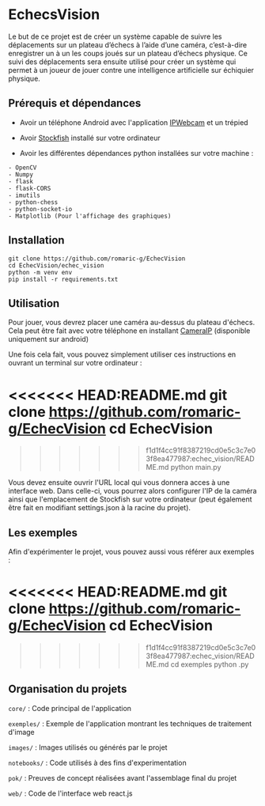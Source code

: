 # EchecsVision

Le but de ce projet est de créer un système capable de suivre les déplacements sur un
plateau d’échecs à l’aide d’une caméra, c’est-à-dire enregistrer un à un les coups joués sur un plateau
d’échecs physique. Ce suivi des déplacements sera ensuite utilisé pour créer un système qui
permet à un joueur de jouer contre une intelligence artificielle sur échiquier physique.

## Prérequis et dépendances

- Avoir un téléphone Android avec l'application [IPWebcam](https://play.google.com/store/apps/details?id=com.pas.webcam&hl=fr&gl=US) et un trépied

- Avoir [Stockfish](https://stockfishchess.org/) installé sur votre ordinateur

- Avoir les différentes dépendances python installées sur votre machine :

```
- OpenCV
- Numpy
- flask
- flask-CORS
- imutils
- python-chess
- python-socket-io
- Matplotlib (Pour l'affichage des graphiques)
```

## Installation

    git clone https://github.com/romaric-g/EchecVision
    cd EchecVision/echec_vision
    python -m venv env
    pip install -r requirements.txt

## Utilisation

Pour jouer, vous devrez placer une caméra au-dessus du plateau d'échecs. Cela peut être fait avec votre téléphone en installant [CameraIP](https://play.google.com/store/apps/details?id=com.pas.webcam&hl=fr&gl=US) (disponible uniquement sur android)

Une fois cela fait, vous pouvez simplement utiliser ces instructions en ouvrant un terminal sur votre ordinateur :

<<<<<<< HEAD:README.md
    git clone https://github.com/romaric-g/EchecVision
    cd EchecVision
=======
>>>>>>> f1d1f4cc91f8387219cd0e5c3c7e03f8ea477987:echec_vision/README.md
    python main.py

Vous devez ensuite ouvrir l'URL local qui vous donnera acces à une interface web.
Dans celle-ci, vous pourrez alors configurer l'IP de la caméra ainsi que l'emplacement de Stockfish sur votre ordinateur (peut également être fait en modifiant settings.json à la racine du projet).

## Les exemples

Afin d'expérimenter le projet, vous pouvez aussi vous référer aux exemples :

<<<<<<< HEAD:README.md
    git clone https://github.com/romaric-g/EchecVision
    cd EchecVision
=======
>>>>>>> f1d1f4cc91f8387219cd0e5c3c7e03f8ea477987:echec_vision/README.md
    cd exemples
    python <nom-de-l-exemple>.py

## Organisation du projets

`core/` : Code principal de l'application

`exemples/` : Exemple de l'application montrant les techniques de traitement d'image

`images/` : Images utilisés ou générés par le projet

`notebooks/` : Code utilisés à des fins d'experimentation

`pok/` : Preuves de concept réalisées avant l'assemblage final du projet

`web/` : Code de l'interface web react.js

